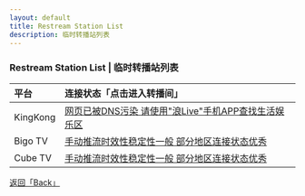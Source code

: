 ```yaml
---
layout: default
title: Restream Station List
description: 临时转播站列表
---
```


### Restream Station List | 临时转播站列表

| 平台 | 连接状态「点击进入转播间」 |
|:-----|:---------------------------|
| KingKong | [网页已被DNS污染 请使用"浪Live"手机APP查找生活娱乐区](https://www.kingkong.com.tw/4194288) |
| Bigo TV | [手动推流时效性稳定性一般 部分地区连接状态优秀](http://www.bigo.tv/302189744) |
| Cube TV | [手动推流时效性稳定性一般 部分地区连接状态优秀](https://www.cube.tv/30195834) |

[返回「Back」](./)
